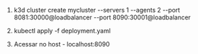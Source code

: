 1) k3d cluster create mycluster --servers 1 --agents 2 --port 8081:30000@loadbalancer --port 8090:30001@loadbalancer


2) kubectl apply -f deployment.yaml

3) Acessar no host - localhost:8090
